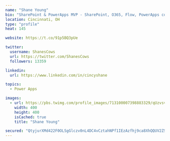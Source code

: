 ```yaml
---
name: "Shane Young"
bio: "SharePoint & PowerApps MVP - SharePoint, O365, Flow, PowerApps consulting? @PowerApps911 | Pure Snark? You found it."
location: Cincinnati, OH
type: "profile"
heat: 145

website: https://t.co/91p5BQ3pUe

twitter:
  username: ShanesCows
  url: https://twitter.com/ShanesCows
  followers: 13359

linkedin:
  url: https://www.linkedin.com/in/cincyshane

topics:
  - Power Apps

images:
  - url: https://pbs.twimg.com/profile_images/713100007398883329/qUzvsvQ3_400x400.jpg
    width: 400
    height: 400
    isCached: true
    title: "Shane Young"

secured: "QtyjurXMd422F0OLSgGlczv0nL4DC4vCztahNPf1IEzAzfhj9ca8XhQQUV2ZS9lAaqi5ydG5LrhlpBSGKVolfyrYMJtZePl4vkrm/3utThCebSIA5yNTjss2dcHbpKKtmvjiBAnPSGm/Lho7APSeqw4uUSucLsL9uN9Kzy/srSP3BVmou5Hb64g6tmNPujIfZaOY54JJ7lVq4g5XTvNcUsaOBtwr/MUc2UN3awp2LuiyIENnoJ9RsMRfl3LHqbVLOMjm8UNrZr+OPXhL507nOYuVzXdYeG5yhBooakRrudd8Gyyd0gPt99hG5AJn+9LNUIro8UhcM6aIlzE2luW3rcaYS6Uuntpk8F8CKxLtmZvO8lWClNC7TOidX+IfSxd6yUlJJKWhfvhHDm1/hzcGN+uhpgOcbhyKB/IpgCeLK6o=;aUKiiGmOHsEJ6NIKgNOakg=="
---
```


